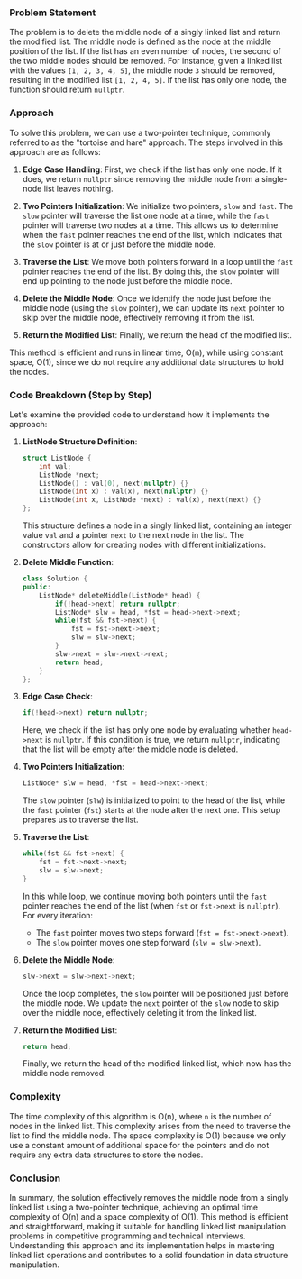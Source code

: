 ### Problem Statement

The problem is to delete the middle node of a singly linked list and return the modified list. The middle node is defined as the node at the middle position of the list. If the list has an even number of nodes, the second of the two middle nodes should be removed. For instance, given a linked list with the values `[1, 2, 3, 4, 5]`, the middle node `3` should be removed, resulting in the modified list `[1, 2, 4, 5]`. If the list has only one node, the function should return `nullptr`.

### Approach

To solve this problem, we can use a two-pointer technique, commonly referred to as the "tortoise and hare" approach. The steps involved in this approach are as follows:

1. **Edge Case Handling**: First, we check if the list has only one node. If it does, we return `nullptr` since removing the middle node from a single-node list leaves nothing.

2. **Two Pointers Initialization**: We initialize two pointers, `slow` and `fast`. The `slow` pointer will traverse the list one node at a time, while the `fast` pointer will traverse two nodes at a time. This allows us to determine when the `fast` pointer reaches the end of the list, which indicates that the `slow` pointer is at or just before the middle node.

3. **Traverse the List**: We move both pointers forward in a loop until the `fast` pointer reaches the end of the list. By doing this, the `slow` pointer will end up pointing to the node just before the middle node.

4. **Delete the Middle Node**: Once we identify the node just before the middle node (using the `slow` pointer), we can update its `next` pointer to skip over the middle node, effectively removing it from the list.

5. **Return the Modified List**: Finally, we return the head of the modified list.

This method is efficient and runs in linear time, O(n), while using constant space, O(1), since we do not require any additional data structures to hold the nodes.

### Code Breakdown (Step by Step)

Let's examine the provided code to understand how it implements the approach:

1. **ListNode Structure Definition**:
   ```cpp
   struct ListNode {
       int val;
       ListNode *next;
       ListNode() : val(0), next(nullptr) {}
       ListNode(int x) : val(x), next(nullptr) {}
       ListNode(int x, ListNode *next) : val(x), next(next) {}
   };
   ```
   This structure defines a node in a singly linked list, containing an integer value `val` and a pointer `next` to the next node in the list. The constructors allow for creating nodes with different initializations.

2. **Delete Middle Function**:
   ```cpp
   class Solution {
   public:
       ListNode* deleteMiddle(ListNode* head) {
           if(!head->next) return nullptr;
           ListNode* slw = head, *fst = head->next->next;
           while(fst && fst->next) {
               fst = fst->next->next;
               slw = slw->next;
           }
           slw->next = slw->next->next;
           return head;
       }
   };
   ```

3. **Edge Case Check**:
   ```cpp
   if(!head->next) return nullptr;
   ```
   Here, we check if the list has only one node by evaluating whether `head->next` is `nullptr`. If this condition is true, we return `nullptr`, indicating that the list will be empty after the middle node is deleted.

4. **Two Pointers Initialization**:
   ```cpp
   ListNode* slw = head, *fst = head->next->next;
   ```
   The `slow` pointer (`slw`) is initialized to point to the head of the list, while the `fast` pointer (`fst`) starts at the node after the next one. This setup prepares us to traverse the list.

5. **Traverse the List**:
   ```cpp
   while(fst && fst->next) {
       fst = fst->next->next;
       slw = slw->next;
   }
   ```
   In this while loop, we continue moving both pointers until the `fast` pointer reaches the end of the list (when `fst` or `fst->next` is `nullptr`). For every iteration:
   - The `fast` pointer moves two steps forward (`fst = fst->next->next`).
   - The `slow` pointer moves one step forward (`slw = slw->next`).

6. **Delete the Middle Node**:
   ```cpp
   slw->next = slw->next->next;
   ```
   Once the loop completes, the `slow` pointer will be positioned just before the middle node. We update the `next` pointer of the `slow` node to skip over the middle node, effectively deleting it from the linked list.

7. **Return the Modified List**:
   ```cpp
   return head;
   ```
   Finally, we return the head of the modified linked list, which now has the middle node removed.

### Complexity

The time complexity of this algorithm is O(n), where `n` is the number of nodes in the linked list. This complexity arises from the need to traverse the list to find the middle node. The space complexity is O(1) because we only use a constant amount of additional space for the pointers and do not require any extra data structures to store the nodes.

### Conclusion

In summary, the solution effectively removes the middle node from a singly linked list using a two-pointer technique, achieving an optimal time complexity of O(n) and a space complexity of O(1). This method is efficient and straightforward, making it suitable for handling linked list manipulation problems in competitive programming and technical interviews. Understanding this approach and its implementation helps in mastering linked list operations and contributes to a solid foundation in data structure manipulation.